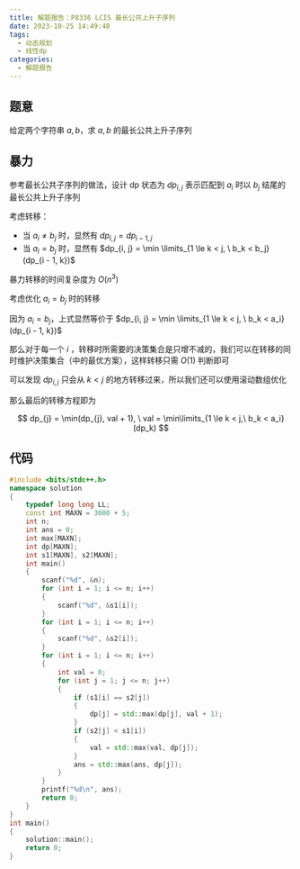 ```yaml
---
title: 解题报告：P8336 LCIS 最长公共上升子序列
date: 2023-10-25 14:49:48
tags:
  - 动态规划
  - 线性dp
categories:
  - 解题报告
---
```

## 题意

给定两个字符串 $a, b$，求 $a, b$ 的最长公共上升子序列

<!-- more -->

## 暴力

参考最长公共子序列的做法，设计 dp 状态为 $dp_{i, j}$ 表示匹配到 $a_i$ 时以 $b_j$ 结尾的最长公共上升子序列

考虑转移：

- 当 $a_i \not = b_j$ 时，显然有 $dp_{i, j} = dp_{i - 1, j}$
- 当 $a_i = b_j$ 时，显然有 $dp_{i, j} = \min \limits_{1 \le k < j, \  b_k < b_j} (dp_{i - 1, k})$

暴力转移的时间复杂度为 $O(n^3)$

考虑优化 $a_i = b_j$ 时的转移

因为 $a_i = b_j$，上式显然等价于 $dp_{i, j} = \min \limits_{1 \le k < j, \  b_k < a_i} (dp_{i - 1, k})$

那么对于每一个 $i$ ，转移时所需要的决策集合是只增不减的，我们可以在转移的同时维护决策集合（中的最优方案），这样转移只需 $O(1)$ 判断即可

可以发现 $dp_{i, j}$ 只会从 $k < j$ 的地方转移过来，所以我们还可以使用滚动数组优化

那么最后的转移方程即为

$$
dp_{j} = \min(dp_{j}, val + 1), \ val = \min\limits_{1 \le k < j,\ b_k < a_i}(dp_k)
$$

## 代码

```cpp
#include <bits/stdc++.h>
namespace solution
{
    typedef long long LL;
    const int MAXN = 3000 + 5;
    int n;
    int ans = 0;
    int max[MAXN];
    int dp[MAXN];
    int s1[MAXN], s2[MAXN];
    int main()
    {
        scanf("%d", &n);
        for (int i = 1; i <= n; i++)
        {
            scanf("%d", &s1[i]);
        }
        for (int i = 1; i <= n; i++)
        {
            scanf("%d", &s2[i]);
        }
        for (int i = 1; i <= n; i++)
        {
            int val = 0;
            for (int j = 1; j <= n; j++)
            {
                if (s1[i] == s2[j])
                {
                    dp[j] = std::max(dp[j], val + 1);
                }
                if (s2[j] < s1[i])
                {
                    val = std::max(val, dp[j]);
                }
                ans = std::max(ans, dp[j]);
            }
        }
        printf("%d\n", ans);
        return 0;
    }
}
int main()
{
    solution::main();
    return 0;
}
```
